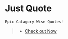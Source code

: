 # Just Quote

```  
Epic Catagory Wise Quotes!
```
>- [Check out Now](https://just-quotes-7bp4zk1ka-saigenix.vercel.app/)